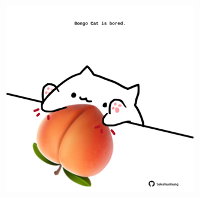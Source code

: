 <!-- built at 04/12/2022, 10:01:03 UTC -->
<p align="center">
  <img width="500" height="500" src="./ReadmeImage.svg">
</p>

